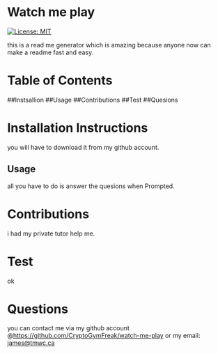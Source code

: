 # Watch me play 

[![License: MIT](https://img.shields.io/badge/License-MIT-yellow.svg)](https://opensource.org/licenses/MIT)

this is a read me generator which is amazing because anyone now can make a readme fast and easy.

# Table of Contents 

##Instsallion ##Usage ##Contributions ##Test ##Quesions

# Installation Instructions 

you will have to download it from my github account. 

## Usage 

all you have to do is answer the quesions when Prompted.

# Contributions 

i had my private tutor help me.

# Test 

ok

# Questions 

you can contact me via my github account @https://github.com/CryptoGymFreak/watch-me-play or my email: james@tmwc.ca